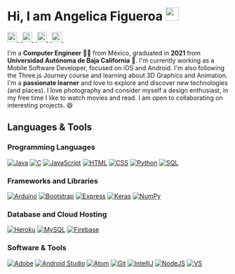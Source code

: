 # Hi, I am Angelica Figueroa <img  src="https://user-images.githubusercontent.com/57752459/129292732-0ab2b276-2918-4b01-b815-0c3ea240016c.gif" width="30px">
<a href="https://twitter.com/angelicaf9813"><img alt="Twitter" src="https://cdn.jsdelivr.net/npm/simple-icons@v3/icons/twitter.svg" width="22px">&nbsp;</a>
<a href="https://www.linkedin.com/in/angelica-figueroa-muñiz-89a03a1b8">&nbsp;<img alt="LinkedIn" src="https://cdn.jsdelivr.net/npm/simple-icons@v3/icons/linkedin.svg" width="22px">&nbsp;</a>
<a href="https://www.instagram.com/angelicaf98/">&nbsp;<img alt="Instagram" src="https://cdn.jsdelivr.net/npm/simple-icons@v3/icons/instagram.svg" width="22px">&nbsp;</a>
<a href="#">&nbsp;<img alt="Facebook" src="https://cdn.jsdelivr.net/npm/simple-icons@v3/icons/facebook.svg" width="22px">&nbsp;</a>


<!--
**angelicaf13/angelicaf13** is a ✨ _special_ ✨ repository because its `README.md` (this file) appears on your GitHub profile.
--->
I'm a <b>Computer Engineer</b> 👩‍💻 from México, graduated in <b>2021</b> from <b>Universidad Autónoma de Baja California</b>  🌵. I'm currently working as a Mobile Software Developer, focused on iOS and Android.  I'm also following the Three.js Journey course and learning about 3D Graphics and Animation. I'm a <b>passionate learner</b> and love to explore and discover new technologies (and places). I love photography and consider myself a design enthusiast, in my free time I like to watch movies and read. I am open to collaborating on interesting projects. 😄

## Languages & Tools
### Programming Languages
<a href="#"><img alt="Java" src="http://img.shields.io/badge/-Java-F89820?style=flat&logo=java&logoColor=white"></a>
<a href="#"><img alt="C" src="https://img.shields.io/badge/-C%20&%20C++-659ad2?style=flat&logo=c%2B%2B&logoColor=ffffff"></a>
<a href="#"><img alt="JavaScript" src="https://img.shields.io/badge/-JavaScript-eed718?style=flat&logo=javascript&logoColor=ffffff"></a>
<a href="#"><img alt="HTML" src="https://img.shields.io/badge/-HTML5-E34F26?style=flat&logo=html5&logoColor=white"></a>
<a href="#"><img alt="CSS" src="https://img.shields.io/badge/-CSS3-1572B6?style=flat&logo=css3&logoColor=white"></a>
<a href="#"><img alt="Python" src="https://img.shields.io/badge/Python%20-%2314354C.svg?logo=python&logoColor=white"></a>
<a href="#"><img alt="SQL" src="https://img.shields.io/badge/SQL%20-%23025E8C.svg?logo=amazon-dynamodb&logoColor=white"></a>

### Frameworks and Libraries
<a href="#"><img alt="Arduino" src="https://img.shields.io/badge/-Arduino-00979D?logo=Arduino&logoColor=white"></a>
<a href="#"><img alt="Bootstrap" src="https://img.shields.io/badge/-Bootstrap-05122A?style=flat&logo=bootstrap&logoColor=563D7C"></a>
<a href="#"><img alt="Express" src="https://img.shields.io/badge/-Express.js-787878?style=flat&logo=Node.js&logoColor=white"></a>
<a href="#"><img alt="Keras" src="https://img.shields.io/badge/Keras%20-%23D00000.svg?logo=Keras&logoColor=white"></a>
<a href="#"><img alt="NumPy" src="https://img.shields.io/badge/Numpy%20-%23013243.svg?logo=numpy&logoColor=white"></a>

### Database and Cloud Hosting
<a href="#"><img alt="Heroku" src="https://img.shields.io/badge/Heroku%20-%23430098.svg?logo=heroku&logoColor=white"></a>
<a href="#"><img alt="MySQL" src="https://img.shields.io/badge/MySQL-%2300f.svg?logo=mysql&logoColor=white"></a>
<a href="#"><img alt="Firebase" src ="https://img.shields.io/badge/Firebase-%23316192.svg?logo=firebase&logoColor=white"></a>

### Software & Tools
<a href="#"><img alt="Adobe" src="https://img.shields.io/badge/Adobe%20-%23FF0000.svg?logo=adobe&logoColor=white"></a>
<a href="#"><img alt="Android Studio" src="https://img.shields.io/badge/Android%20Studio-008678.svg?logo=android-studio&logoColor=white"></a>
<a href="#"><img alt="Atom" src="https://img.shields.io/badge/Atom-3DDC84?logo=atom&logoColor=white"></a>
<a href="#"><img alt="Git" src="https://img.shields.io/badge/Git%20-%23F05033.svg?logo=git&logoColor=white"></a>
<a href="#"><img alt="IntelliJ" src ="https://img.shields.io/badge/-IntellIJ%20IDEA-000000?style=flat&logo=intellij%20idea"></a>
<a href="#"><img alt="NodeJS" src ="https://img.shields.io/badge/-Node.js-3C873A?style=flat&logo=Node.js&logoColor=white"></a>
<a href="#"><img alt="VS" src ="http://img.shields.io/badge/-VS%20Code-007ACC?style=flat&logo=visual%20studio%20code&logoColor=white"></a>

